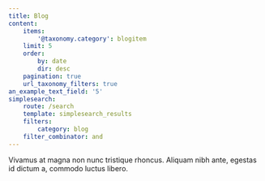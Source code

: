 ```yaml
---
title: Blog
content:
    items:
        '@taxonomy.category': blogitem
    limit: 5
    order:
        by: date
        dir: desc
    pagination: true
    url_taxonomy_filters: true
an_example_text_field: '5'
simplesearch:
    route: /search
    template: simplesearch_results
    filters:
        category: blog
    filter_combinator: and
---
```


Vivamus at magna non nunc tristique rhoncus. Aliquam nibh ante, egestas id dictum a, commodo luctus libero.

